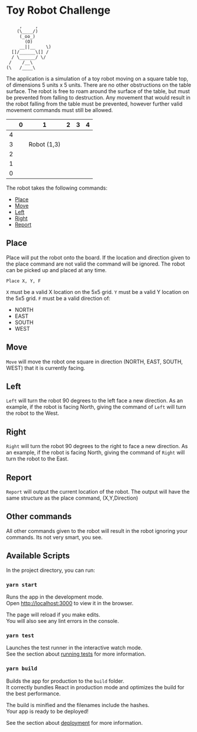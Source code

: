 # Toy Robot Challenge

```
     ,     ,
    (\____/)
     (_oo_)
       (O)
     __||__    \)
  []/______\[] /
  / \______/ \/
 /    /__\
(\   /____\

```

The application is a simulation of a toy robot moving on a square table top, of dimensions 5 units x 5 units. There are no other obstructions on the table surface. The robot is free to roam around the surface of the table, but must be prevented from falling to destruction. Any movement that would result in the robot falling from the table must be prevented, however further valid movement commands must still be allowed.


  |  |  0 | 1  | 2  |  3 | 4  |
  |---|---|---|---|---|---|
  4 |   |   |   |   |   |   |
  3 |   | Robot (1,3)  |   |   |   |   |
  2 |   |   |   |   |   |   |
  1 |   |   |   |   |   |   |
  0 |   |   |   |   |   |   |
       

The robot takes the following commands:
- [Place](#place)
- [Move](#move)
- [Left](#left)
- [Right](#right)
- [Report](#report)

## Place

Place will put the robot onto the board. If the location and direction given to the place command are not valid the command will be ignored. The robot can be picked up and placed at any time.

`Place X, Y, F`

`X` must be a valid X location on the 5x5 grid.
`Y` must be a valid Y location on the 5x5 grid.
`F` must be a valid direction of:
 - NORTH
 - EAST
 - SOUTH
 - WEST

## Move

`Move` will move the robot one square in direction (NORTH, EAST, SOUTH, WEST) that it is currently facing.

## Left

`Left` will turn the robot 90 degrees to the left face a new direction. As an example, if the robot is facing North, giving the command of `Left` will turn the robot to the West. 

## Right

`Right` will turn the robot 90 degrees to the right to face a new direction. As an example, if the robot is facing North, giving the command of `Right` will turn the robot to the East.

## Report

`Report` will output the current location of the robot. The output will have the same structure as the place command, (X,Y,Direction)

## Other commands

All other commands given to the robot will result in the robot ignoring your commands. Its not very smart, you see.


## Available Scripts

In the project directory, you can run:

### `yarn start`

Runs the app in the development mode.\
Open [http://localhost:3000](http://localhost:3000) to view it in the browser.

The page will reload if you make edits.\
You will also see any lint errors in the console.

### `yarn test`

Launches the test runner in the interactive watch mode.\
See the section about [running tests](https://facebook.github.io/create-react-app/docs/running-tests) for more information.

### `yarn build`

Builds the app for production to the `build` folder.\
It correctly bundles React in production mode and optimizes the build for the best performance.

The build is minified and the filenames include the hashes.\
Your app is ready to be deployed!

See the section about [deployment](https://facebook.github.io/create-react-app/docs/deployment) for more information.


